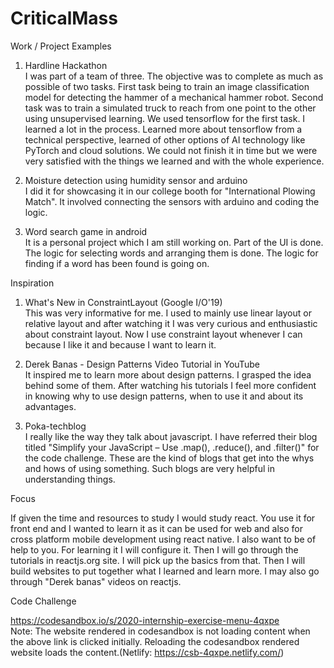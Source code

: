 # CriticalMass

Work / Project Examples

1. Hardline Hackathon\
I was part of a team of three. The objective was to complete as much as possible of two tasks. First task being to train an image classification model for detecting the hammer of a mechanical hammer robot. Second task was to train a simulated truck to reach from one point to the other using unsupervised learning. We used tensorflow for the first task. I learned a lot in the process. Learned more about tensorflow from a technical perspective, learned of other options of AI technology like PyTorch and cloud solutions. We could not finish it in time but we were very satisfied with the things we learned and with the whole experience.

2. Moisture detection using humidity sensor and arduino\
I did it for showcasing it in our college booth for "International Plowing Match". It involved connecting the sensors with arduino and coding the logic.

3. Word search game in android\
It is a personal project which I am still working on. Part of the UI is done. The logic for selecting words and arranging them is done. The logic for finding if a word has been found is going on.


Inspiration

1. What's New in ConstraintLayout (Google I/O'19)\
This was very informative for me. I used to mainly use linear layout or relative layout and after watching it I was very curious and enthusiastic about constraint layout. Now I use constraint layout whenever I can because I like it and because I want to learn it.

2. Derek Banas - Design Patterns Video Tutorial in YouTube\
It inspired me to learn more about design patterns. I grasped the idea behind some of them. After watching his tutorials I feel more confident in knowing why to use design patterns, when to use it and about its advantages.

3. Poka-techblog\
I really like the way they talk about javascript. I have referred their blog titled "Simplify your JavaScript – Use .map(), .reduce(), and .filter()" for the code challenge. These are the kind of blogs that get into the whys and hows of using something. Such blogs are very helpful in understanding things.

Focus

If given the time and resources to study I would study react. You use it for front end and I wanted to learn it as it can be used for web and also for cross platform mobile development using react native. I also want to be of help to you.
For learning it I will configure it. Then I will go through the tutorials in reactjs.org site. I will pick up the basics from that. Then I will build websites to put together what I learned and learn more.
I may also go through "Derek banas" videos on reactjs.

Code Challenge

https://codesandbox.io/s/2020-internship-exercise-menu-4qxpe \
Note: The website rendered in codesandbox is not loading content when the above link is clicked initially. Reloading the codesandbox rendered website loads the content.(Netlify: https://csb-4qxpe.netlify.com/)
